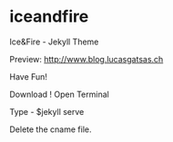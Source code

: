 # iceandfire
Ice&amp;Fire - Jekyll Theme 

Preview: http://www.blog.lucasgatsas.ch 

Have Fun!


Download !
Open Terminal

Type - $jekyll serve 


Delete the cname file. 
